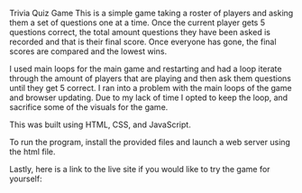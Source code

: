 Trivia Quiz Game
This is a simple game taking a roster of players and asking them a set of questions one at a time. Once the current player gets 5 questions correct, the total amount questions they have been asked is recorded and that is their final score. Once everyone has gone, the final scores are compared and the lowest wins.

I used main loops for the main game and restarting and had a loop iterate through the amount of players that are playing and then ask them questions until they get 5 correct. I ran into a problem with the main loops of the game and browser updating. Due to my lack of time I opted to keep the loop, and sacrifice some of the visuals for the game.

This was built using HTML, CSS, and JavaScript.

To run the program, install the provided files and launch a web server using the html file.

Lastly, here is a link to the live site if you would like to try the game for yourself:
